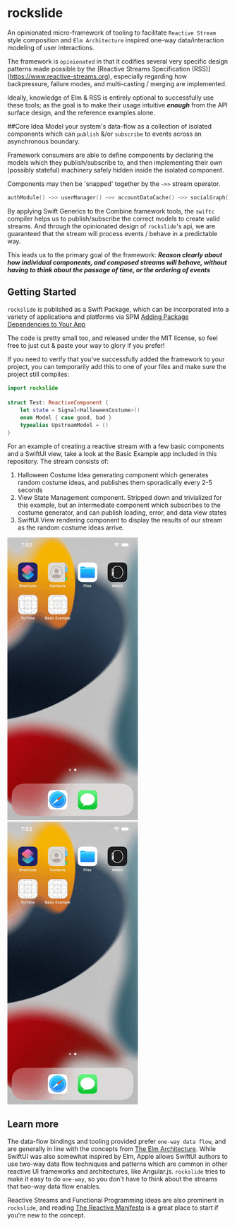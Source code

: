 # rockslide

An opinionated micro-framework of tooling to facilitate `Reactive Stream` style composition and `Elm Architecture` inspired one-way data/interaction modeling of user interactions.

The framework is `opinionated` in that it codifies several very specific design patterns made possible by the [Reactive Streams Specification (RSS)] (https://www.reactive-streams.org), especially regarding how backpressure, failure modes, and multi-casting / merging are implemented.

Ideally, knowledge of Elm & RSS is entirely optional to successfully use these tools; as the goal is to make their usage intuitive ***enough*** from the API surface design, and the reference examples alone.

##Core Idea
Model your system's data-flow as a collection of isolated components which can `publish` &/or `subscribe` to events across an asynchronous boundary.

Framework consumers are able to define components by declaring the models which they publish/subscribe to, and then implementing their own (possibly stateful) machinery safely hidden inside the isolated component.

Components may then be 'snapped' together by the `~>>` stream operator. 

```swift
authModule() ~>> userManager() ~>> accountDataCache() ~>> socialGraph() ~>> ArticleViewer.self
```

By applying Swift Generics to the Combine.framework tools, the `swiftc` compiler helps us to publish/subscribe the correct models to create valid streams.
And through the opinionated design of `rockslide`'s api, we are guaranteed that the stream will process events / behave in a predictable way.

This leads us to the primary goal of the framework: 
***Reason clearly about how individual components, and composed streams will behave, without having to think about the passage of time, or the ordering of events***

## Getting Started

`rockslide` is published as a Swift Package, which can be incorporated into a variety of applications and platforms via SPM [Adding Package Dependencies to Your App](https://developer.apple.com/documentation/swift_packages/adding_package_dependencies_to_your_app)

The code is pretty small too, and released under the MIT license, so feel free to just cut & paste your way to glory if you prefer!

If you need to verify that you've successfully added the framework to your project, you can temporarily add this to one of your files and make sure the project still compiles:

```swift
import rockslide

struct Test: ReactiveComponent {
    let state = Signal<HalloweenCostume>()
    enum Model { case good, bad }
    typealias UpstreamModel = ()
}
```

For an example of creating a reactive stream with a few basic components and a SwiftUI view, take a look at the Basic Example app included in this repository.
The stream consists of:

1. Halloween Costume Idea generating component which generates random costume ideas, and publishes them sporadically every 2-5 seconds
2. View State Management component. Stripped down and trivialized for this example, but an intermediate component which subscribes to the costume generator, and can publish loading, error, and data view states
3. SwiftUI.View rendering component to display the results of our stream as the random costume ideas arrive.

![a sample app which loads random costume ideas onto the screen](CostumeDemo.gif)![](CostumeDemo.gif)

## Learn more

The data-flow bindings and tooling provided prefer `one-way data flow`, and are generally in line with the concepts from [The Elm Architecture](https://guide.elm-lang.org/architecture/).
While SwiftUI was also somewhat inspired by Elm, Apple allows SwiftUI authors to use two-way data flow techniques and patterns which are common in other reactive UI frameworks and architectures, like Angular.js.
`rockslide` tries to make it easy to do `one-way`, so you don't have to think about the streams that two-way data flow enables.

Reactive Streams and Functional Programming ideas are also prominent in `rockslide`, and reading [The Reactive Manifesto](https://www.reactivemanifesto.org) is a great place to start if you're new to the concept.
